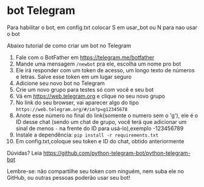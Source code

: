 # bot Telegram

Para habilitar o bot, em config.txt colocar S em usar_bot ou N para nao usar o bot 

Abaixo tutorial de como criar um bot no Telegram

1. Fale com o BotFather em https://telegram.me/botfather
2. Mande uma mensagem `/newbot` pra ele, escolha um nome pro bot
3. Ele irá responder com um token de acesso, um longo texto de números e letras. Salve esse token em um lugar seguro
4. Adicione seu novo bot no Telegram
5. Crie um novo grupo para testes só com você e seu bot
6. Vá em https://web.telegram.org e clique no seu novo grupo
7. No link do seu browser, vai aparecer algo do tipo `https://web.telegram.org/#/im?p=g12345678`
8. Anote esse número no final do link(somente o numero sem o 'g'), ele é o ID desse chat (sendo um chat de grupo, você terá que adicionar um sinal de menos `-` na frente do ID para usá-lo),exemplo -123456789
9. Instale a dependência: `pip install -r requirements.txt`
10. Em config.txt,coloque seu token e ID do chat, obtido anteriormente

Dúvidas? Leia https://github.com/python-telegram-bot/python-telegram-bot

Lembre-se: não compartilhe seu token com ninguém, nem suba ele no GitHub, ou outras pessoas poderão usar seu bot!